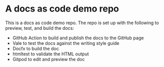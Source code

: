 # A docs as code demo repo

This is a docs as code demo repo. The repo is set up with the following to preview, test, and build the docs:

* GitHub Action to build and publish the docs to the GitHub page
* Vale to test the docs against the writing style guide
* Docfx to build the doc
* htmltest to validate the HTML output
* Gitpod to edit and preview the doc
